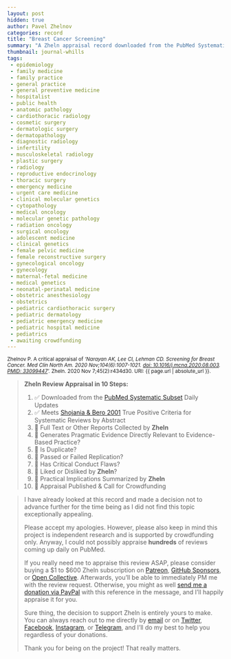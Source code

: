 ```yaml
---
layout: post
hidden: true
author: Pavel Zhelnov
categories: record
title: "Breast Cancer Screening"
summary: "A Zheln appraisal record downloaded from the PubMed Systematic Subset daily updates."
thumbnail: journal-whills
tags:
 - epidemiology
 - family medicine
 - family practice
 - general practice
 - general preventive medicine
 - hospitalist
 - public health
 - anatomic pathology
 - cardiothoracic radiology
 - cosmetic surgery
 - dermatologic surgery
 - dermatopathology
 - diagnostic radiology
 - infertility
 - musculoskeletal radiology
 - plastic surgery
 - radiology
 - reproductive endocrinology
 - thoracic surgery
 - emergency medicine
 - urgent care medicine
 - clinical molecular genetics
 - cytopathology
 - medical oncology
 - molecular genetic pathology
 - radiation oncology
 - surgical oncology
 - adolescent medicine
 - clinical genetics
 - female pelvic medicine
 - female reconstructive surgery
 - gynecological oncology
 - gynecology
 - maternal-fetal medicine
 - medical genetics
 - neonatal-perinatal medicine
 - obstetric anesthesiology
 - obstetrics
 - pediatric cardiothoracic surgery
 - pediatric dermatology
 - pediatric emergency medicine
 - pediatric hospital medicine
 - pediatrics
 - awaiting crowdfunding
---
```


<small id="citation">Zhelnov P. A critical appraisal of _‘Narayan AK, Lee CI, Lehman CD. Screening for Breast Cancer. Med Clin North Am. 2020 Nov;104(6):1007-1021. [doi: 10.1016/j.mcna.2020.08.003](https://doi.org/10.1016/j.mcna.2020.08.003). [PMID: 33099447](https://pubmed.gov/33099447)’._ Zheln. 2020 Nov 7;45(2):r434d30. URI: {{ page.url | absolute_url }}.</small>

> **Zheln Review Appraisal in 10 Steps:**
>
> 1. ✅ Downloaded from the [PubMed Systematic Subset](https://github.com/p1m-ortho/qs-global-ortho-search-queries/blob/global-sr-query/README.md) Daily Updates
> 2. ✅ Meets [Shojania & Bero 2001](https://www.researchgate.net/publication/11820967_Taking_Advantage_of_the_Explosion_of_Systematic_Reviews_An_Efficient_MEDLINE_Search_Strategy) True Positive Criteria for Systematic Reviews by Abstract
> 3. 🔄 Full Text or Other Reports Collected by **Zheln**
> 4. 🔄 Generates Pragmatic Evidence Directly Relevant to Evidence-Based Practice?
> 5. 🔄 Is Duplicate?
> 6. 🔄 Passed or Failed Replication?
> 7. 🔄 Has Critical Conduct Flaws?
> 8. 🔄 Liked or Disliked by **Zheln**?
> 9. 🔄 Practical Implications Summarized by **Zheln**
> 10. 🔄 Appraisal Published & Call for Crowdfunding

> I have already looked at this record and made a decision not to advance further for the time being as I did not find this topic exceptionally appealing.
>
> Please accept my apologies. However, please also keep in mind this project is independent research and is supported by crowdfunding only. Anyway, I could not possibly appraise **hundreds** of reviews coming up daily on PubMed.
> 
> If you really need me to appraise this review ASAP, please consider buying a $1 to $600 Zheln subscription on [Patreon](https://patreon.com/zheln), [GitHub Sponsors](https://github.com/sponsors/drzhelnov), or [Open Collective](https://opencollective.com/zheln). Afterwards, you’ll be able to immediately PM me with the review request. Otherwise, you might as well [send me a donation via PayPal](https://paypal.me/pjelnov) with this reference in the message, and I’ll happily appraise it for you.
> 
> Sure thing, the decision to support Zheln is entirely yours to make. You can always reach out to me directly by [email](mailto:pavel@zheln.com) or on [Twitter](https://twitter.com/drzhelnov), [Facebook](https://facebook.com/drzhelnov), [Instagram](https://instagram.com/igzheln), or [Telegram](https://t.me/drzhelnov), and I’ll do my best to help you regardless of your donations.
> 
> Thank you for being on the project! That really matters.
